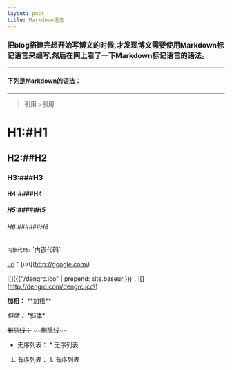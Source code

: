 ```yaml
---
layout: post
title: Markdown语法
---
```


### 把blog搭建完想开始写博文的时候,才发现博文需要使用Markdown标记语言来编写,然后在网上看了一下Markdown标记语言的语法。

---

#### 下列是Markdown的语法：

---

>引用 \>引用

# H1:\#H1

## H2:\#\#H2

### H3:\#\#\#H3

#### H4:\#\#\#\#H4

##### H5:\#\#\#\#\#H5

###### H6:\#\#\#\#\#\#H6

`内嵌代码:` \`内嵌代码\`

[url](http://google.com)：\[url\]\(http://google.com\)

![]({{"/dengrc.ico" | prepend: site.baseurl}})：\!\[\]\(http://dengrc.com/dengrc.ico\)

**加粗：** \*\*加粗\*\*

*斜体：* \*斜体\*

~~删除线：~~ \~\~删除线\~\~

* 无序列表： \* 无序列表

1. 有序列表： 1. 有序列表
